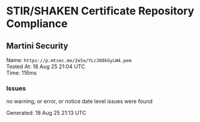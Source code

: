 # STIR/SHAKEN Certificate Repository Compliance

## Martini Security

Name: `https://p.mtsec.me/2e5a/YLc308kGyLW4.pem`\
Tested At: 18 Aug 25 21:04 UTC\
Time: 116ms

### Issues

no warning, or error, or notice date level issues were found

Generated: 18 Aug 25 21:13 UTC